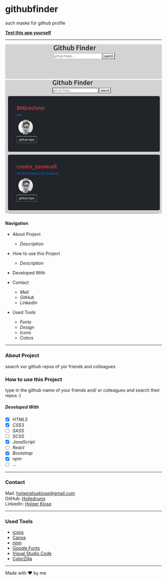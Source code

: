# githubfinder

such maske für github profile

**[Test this app yourself](https://holledrums.github.io/githubfinder/)**

---

![searchbar](./img/Bildschirmfoto%20von%202022-06-24%2011-38-31.png)
![search result](./img/Bildschirmfoto%20von%202022-06-24%2011-39-04.png)

#### Navigation

- About Project

  - _Description_

- How to use this Project
  - _Description_
- Developed With
- Contact
  - _Mail_
  - _GitHub_
  - _LinkedIn_
- Used Tools
  - _Fonts_
  - _Design_
  - _Icons_
  - _Colors_

---

### About Project

search vor github repos of yor friends and colleagues

### How to use this Project

type in the github-name of your friends and/ or colleagues and search their repos :)

##### Developed With

- [x] _HTML5_
- [x] _CSS3_
- [ ] _SASS_
- [ ] _SCSS_
- [x] _JavaScript_
- [ ] _React_
- [x] _Bootstrap_
- [x] _npm_
- [ ] _..._

---

### Contact

Mail: <holgeraliusklose@gmail.com><br>
GitHub: [Holledrums](https://github.com/holledrums)<br>
LinkedIn: [Holger Klose](https://www.linkedin.com/in/holger-klose-240831147/)

---

### Used Tools

- [icons](https://)
- [Canva](https://www.canva.com/)
- [npm](https://www.npmjs.com/)
- [Google Fonts](https://fonts.google.com/)
- [Visual Studio Code](https://code.visualstudio.com/)
- [ColorZilla](https://www.colorzilla.com/chrome/)

---

Made with ❤️ by me
